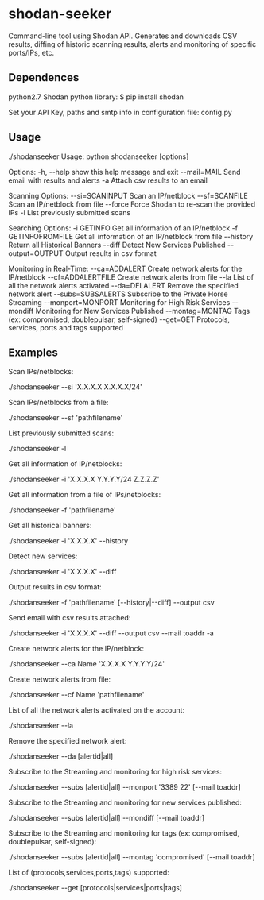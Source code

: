 # shodan-seeker
Command-line tool using Shodan API. Generates and downloads CSV results, diffing of historic scanning results, alerts and monitoring of specific ports/IPs, etc.

Dependences
-----------

python2.7
Shodan python library: $ pip install shodan

Set your API Key, paths and smtp info in configuration file: config.py


Usage
-----

./shodanseeker
Usage: python shodanseeker [options]

Options:
  -h, --help            show this help message and exit
  --mail=MAIL           Send email with results and alerts
  -a                    Attach csv results to an email

  Scanning Options:
    --si=SCANINPUT      Scan an IP/netblock
    --sf=SCANFILE       Scan an IP/netblock from file
    --force             Force Shodan to re-scan the provided IPs
    -l                  List previously submitted scans

  Searching Options:
    -i GETINFO          Get all information of an IP/netblock
    -f GETINFOFROMFILE  Get all information of an IP/netblock from file
    --history           Return all Historical Banners
    --diff              Detect New Services Published
    --output=OUTPUT     Output results in csv format

  Monitoring in Real-Time:
    --ca=ADDALERT       Create network alerts for the IP/netblock
    --cf=ADDALERTFILE   Create network alerts from file
    --la                List of all the network alerts activated
    --da=DELALERT       Remove the specified network alert
    --subs=SUBSALERTS   Subscribe to the Private Horse Streaming
    --monport=MONPORT   Monitoring for High Risk Services
    --mondiff           Monitoring for New Services Published
    --montag=MONTAG     Tags (ex: compromised, doublepulsar, self-signed)
    --get=GET           Protocols, services, ports and tags supported

Examples
--------

Scan IPs/netblocks:

  ./shodanseeker --si 'X.X.X.X X.X.X.X/24'

Scan IPs/netblocks from a file:

  ./shodanseeker --sf 'pathfilename'

List previously submitted scans:

  ./shodanseeker -l

Get all information of IP/netblocks:

  ./shodanseeker -i 'X.X.X.X Y.Y.Y.Y/24 Z.Z.Z.Z'

Get all information from a file of IPs/netblocks:

  ./shodanseeker -f 'pathfilename' 
  
Get all historical banners:

  ./shodanseeker -i 'X.X.X.X' --history    

Detect new services:

  ./shodanseeker -i 'X.X.X.X' --diff

Output results in csv format:

  ./shodanseeker -f 'pathfilename' [--history|--diff] --output csv       

Send email with csv results attached:

  ./shodanseeker -i 'X.X.X.X' --diff --output csv --mail toaddr -a       

Create network alerts for the IP/netblock:

  ./shodanseeker --ca Name 'X.X.X.X Y.Y.Y.Y/24'                          

Create network alerts from file:

  ./shodanseeker --cf Name 'pathfilename'

List of all the network alerts activated on the account:

  ./shodanseeker --la         

Remove the specified network alert:

  ./shodanseeker --da [alertid|all]  

Subscribe to the Streaming and monitoring for high risk services:

  ./shodanseeker --subs [alertid|all] --monport '3389 22' [--mail toaddr]  
  
Subscribe to the Streaming and monitoring for new services published:

  ./shodanseeker --subs [alertid|all] --mondiff [--mail toaddr]
  
Subscribe to the Streaming and monitoring for tags (ex: compromised, doublepulsar, self-signed):

  ./shodanseeker --subs [alertid|all] --montag 'compromised' [--mail toaddr]

List of (protocols,services,ports,tags) supported:

  ./shodanseeker --get [protocols|services|ports|tags]  
  
